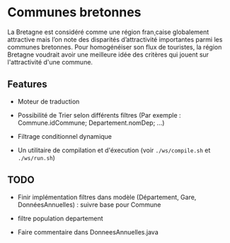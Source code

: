 # Communes bretonnes

La Bretagne est considéré comme une région fran¸caise globalement attractive mais l’on note des disparités d’attractivité importantes parmi les communes bretonnes. Pour homogénéiser son flux de touristes, la région Bretagne voudrait avoir une meilleure idée des critères qui jouent sur l'attractivité d'une commune.

## Features

- Moteur de traduction

- Possibilité de Trier selon différents filtres (Par exemple : Commune.idCommune; Departement.nomDep; ...)

- Filtrage conditionnel dynamique

- Un utilitaire de compilation et d'éxecution (voir `./ws/compile.sh` et `./ws/run.sh`)

## TODO

- Finir implémentation filtres dans modèle (Département, Gare, DonnéesAnnuelles) : suivre base pour Commune

- filtre population departement

- Faire commentaire dans DonneesAnnuelles.java
